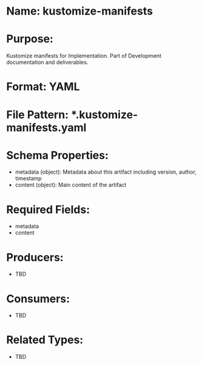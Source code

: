 # Name: kustomize-manifests

# Purpose:
Kustomize manifests for Implementation. Part of Development documentation and deliverables.

# Format: YAML

# File Pattern: *.kustomize-manifests.yaml

# Schema Properties:
- metadata (object): Metadata about this artifact including version, author, timestamp
- content (object): Main content of the artifact

# Required Fields:
- metadata
- content

# Producers:
- TBD

# Consumers:
- TBD

# Related Types:
- TBD
